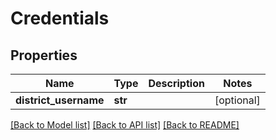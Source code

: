 # Credentials

## Properties
Name | Type | Description | Notes
------------ | ------------- | ------------- | -------------
**district_username** | **str** |  | [optional] 

[[Back to Model list]](../README.md#documentation-for-models) [[Back to API list]](../README.md#documentation-for-api-endpoints) [[Back to README]](../README.md)


